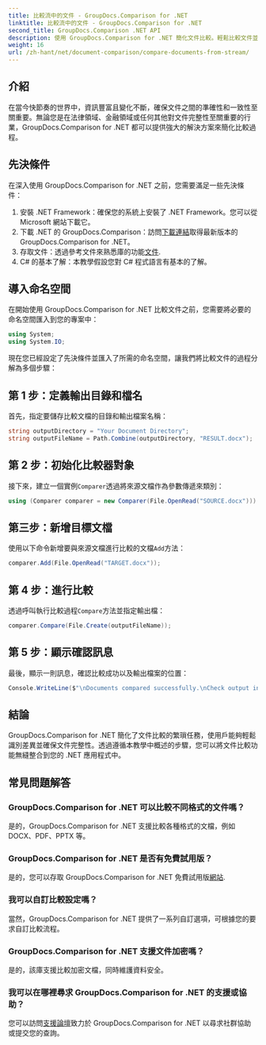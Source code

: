 ```yaml
---
title: 比較流中的文件 - GroupDocs.Comparison for .NET
linktitle: 比較流中的文件 - GroupDocs.Comparison for .NET
second_title: GroupDocs.Comparison .NET API
description: 使用 GroupDocs.Comparison for .NET 簡化文件比較。輕鬆比較文件並確保跨文件的準確性。
weight: 16
url: /zh-hant/net/document-comparison/compare-documents-from-stream/
---
```

## 介紹
在當今快節奏的世界中，資訊豐富且變化不斷，確保文件之間的準確性和一致性至關重要。無論您是在法律領域、金融領域或任何其他對文件完整性至關重要的行業，GroupDocs.Comparison for .NET 都可以提供強大的解決方案來簡化比較過程。
## 先決條件
在深入使用 GroupDocs.Comparison for .NET 之前，您需要滿足一些先決條件：
1. 安裝 .NET Framework：確保您的系統上安裝了 .NET Framework。您可以從 Microsoft 網站下載它。
2. 下載 .NET 的 GroupDocs.Comparison：訪問[下載連結](https://releases.groupdocs.com/comparison/net/)取得最新版本的 GroupDocs.Comparison for .NET。
3. 存取文件：透過參考文件來熟悉庫的功能[文件](https://tutorials.groupdocs.com/comparison/net/).
4. C# 的基本了解：本教學假設您對 C# 程式語言有基本的了解。

## 導入命名空間
在開始使用 GroupDocs.Comparison for .NET 比較文件之前，您需要將必要的命名空間匯入到您的專案中：
```csharp
using System;
using System.IO;
```
現在您已經設定了先決條件並匯入了所需的命名空間，讓我們將比較文件的過程分解為多個步驟：
## 第 1 步：定義輸出目錄和檔名
首先，指定要儲存比較文檔的目錄和輸出檔案名稱：
```csharp
string outputDirectory = "Your Document Directory";
string outputFileName = Path.Combine(outputDirectory, "RESULT.docx");
```
## 第 2 步：初始化比較器對象
接下來，建立一個實例`Comparer`透過將來源文檔作為參數傳遞來類別：
```csharp
using (Comparer comparer = new Comparer(File.OpenRead("SOURCE.docx")))
```
## 第三步：新增目標文檔
使用以下命令新增要與來源文檔進行比較的文檔`Add`方法：
```csharp
comparer.Add(File.OpenRead("TARGET.docx"));
```
## 第 4 步：進行比較
透過呼叫執行比較過程`Compare`方法並指定輸出檔：
```csharp
comparer.Compare(File.Create(outputFileName));
```
## 第 5 步：顯示確認訊息
最後，顯示一則訊息，確認比較成功以及輸出檔案的位置：
```csharp
Console.WriteLine($"\nDocuments compared successfully.\nCheck output in {outputDirectory}.");
```

## 結論
GroupDocs.Comparison for .NET 簡化了文件比較的繁瑣任務，使用戶能夠輕鬆識別差異並確保文件完整性。透過遵循本教學中概述的步驟，您可以將文件比較功能無縫整合到您的 .NET 應用程式中。
## 常見問題解答
### GroupDocs.Comparison for .NET 可以比較不同格式的文件嗎？
是的，GroupDocs.Comparison for .NET 支援比較各種格式的文檔，例如 DOCX、PDF、PPTX 等。
### GroupDocs.Comparison for .NET 是否有免費試用版？
是的，您可以存取 GroupDocs.Comparison for .NET 免費試用版[網站](https://releases.groupdocs.com/).
### 我可以自訂比較設定嗎？
當然，GroupDocs.Comparison for .NET 提供了一系列自訂選項，可根據您的要求自訂比較流程。
### GroupDocs.Comparison for .NET 支援文件加密嗎？
是的，該庫支援比較加密文檔，同時維護資料安全。
### 我可以在哪裡尋求 GroupDocs.Comparison for .NET 的支援或協助？
您可以訪問[支援論壇](https://forum.groupdocs.com/c/comparison/12)致力於 GroupDocs.Comparison for .NET 以尋求社群協助或提交您的查詢。